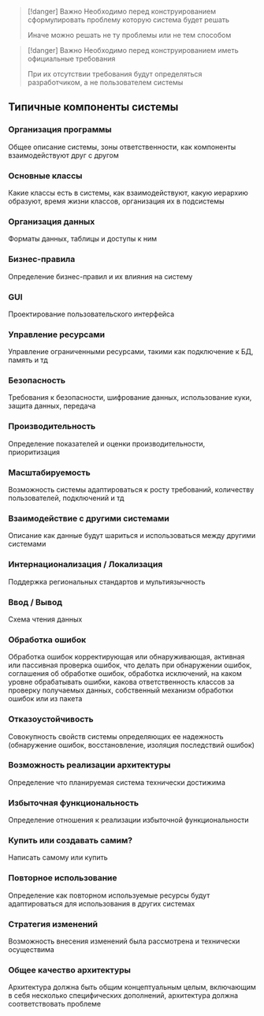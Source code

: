 
>[!danger] Важно
> Необходимо перед конструированием сформулировать проблему которую система будет решать
> 
> Иначе можно решать не ту проблемы или не тем способом

>[!danger] Важно
> Необходимо перед конструированием иметь официальные требования
> 
> При их отсутствии требования будут определяться разработчиком, а не пользователем системы

## Типичные компоненты системы

### Организация программы
Общее описание системы, зоны ответственности, как компоненты взаимодействуют друг с другом
### Основные классы
Какие классы есть в системы, как взаимодействуют, какую иерархию образуют, время жизни классов, организация их в подсистемы
### Организация данных
Форматы данных, таблицы и доступы к ним
### Бизнес-правила
Определение бизнес-правил и их влияния на систему
### GUI
Проектирование пользовательского интерфейса
### Управление ресурсами
Управление ограниченными ресурсами, такими как подключение к БД, память и тд
### Безопасность
Требования к безопасности, шифрование данных, использование куки, защита данных, передача
### Производительность
Определение показателей и оценки производительности, приоритизация 
### Масштабируемость
Возможность системы адаптироваться к росту требований, количеству пользователей, подключений и тд
### Взаимодействие с другими системами
Описание как данные будут шариться и использоваться между другими системами
### Интернационализация / Локализация
Поддержка региональных стандартов и мультиязычность
### Ввод / Вывод
Схема чтения данных
### Обработка ошибок
Обработка ошибок корректирующая или обнаруживающая, активная или пассивная проверка ошибок, что делать при обнаружении ошибок, соглашения об обработке ошибок, обработка исключений, на каком уровне обрабатывать ошибки, какова ответственность классов за проверку получаемых данных, собственный механизм обработки ошибок или из пакета
### Отказоустойчивость
Совокупность свойств системы определяющих ее надежность (обнаружение ошибок, восстановление, изоляция последствий ошибок)
### Возможность реализации архитектуры
Определение что планируемая система технически достижима
### Избыточная функциональность
Определение отношения к реализации избыточной функциональности
### Купить или создавать самим?
Написать самому или купить
### Повторное использование
Определение как повторном используемые ресурсы будут адаптироваться для использования в других системах
### Стратегия изменений
Возможность внесения изменений была рассмотрена и технически осуществима
### Общее качество архитектуры
Архитектура должна быть общим концептуальным целым, включающим в себя несколько специфических дополнений, архитектура должна соответствовать проблеме